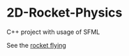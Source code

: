 # 2D-Rocket-Physics
C++ project with usage of SFML

See the [rocket flying](https://youtu.be/tI5Udo0QrIE)
